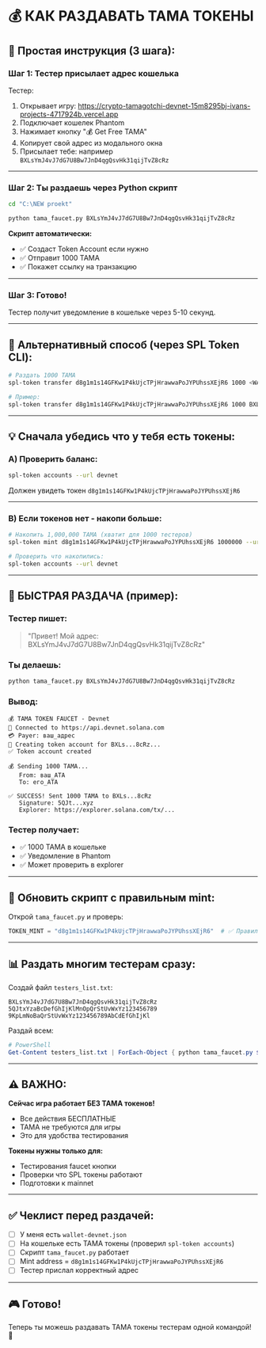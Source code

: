 # 💰 КАК РАЗДАВАТЬ TAMA ТОКЕНЫ

## 🚀 Простая инструкция (3 шага):

### Шаг 1: Тестер присылает адрес кошелька

Тестер:
1. Открывает игру: https://crypto-tamagotchi-devnet-15m8295bj-ivans-projects-4717924b.vercel.app
2. Подключает кошелек Phantom
3. Нажимает кнопку "💰 Get Free TAMA"
4. Копирует свой адрес из модального окна
5. Присылает тебе: например `BXLsYmJ4vJ7dG7U8Bw7JnD4qgQsvHk31qijTvZ8cRz`

---

### Шаг 2: Ты раздаешь через Python скрипт

```bash
cd "C:\NEW proekt"

python tama_faucet.py BXLsYmJ4vJ7dG7U8Bw7JnD4qgQsvHk31qijTvZ8cRz
```

**Скрипт автоматически:**
- ✅ Создаст Token Account если нужно
- ✅ Отправит 1000 TAMA
- ✅ Покажет ссылку на транзакцию

---

### Шаг 3: Готово!

Тестер получит уведомление в кошельке через 5-10 секунд.

---

## 📝 Альтернативный способ (через SPL Token CLI):

```bash
# Раздать 1000 TAMA
spl-token transfer d8g1m1s14GFKw1P4kUjcTPjHrawwaPoJYPUhssXEjR6 1000 <WALLET_ADDRESS> --fund-recipient --url devnet

# Пример:
spl-token transfer d8g1m1s14GFKw1P4kUjcTPjHrawwaPoJYPUhssXEjR6 1000 BXLsYmJ4vJ7dG7U8Bw7JnD4qgQsvHk31qijTvZ8cRz --fund-recipient --url devnet
```

---

## 💡 Сначала убедись что у тебя есть токены:

### A) Проверить баланс:

```bash
spl-token accounts --url devnet
```

Должен увидеть токен `d8g1m1s14GFKw1P4kUjcTPjHrawwaPoJYPUhssXEjR6`

---

### B) Если токенов нет - накопи больше:

```bash
# Накопить 1,000,000 TAMA (хватит для 1000 тестеров)
spl-token mint d8g1m1s14GFKw1P4kUjcTPjHrawwaPoJYPUhssXEjR6 1000000 --url devnet

# Проверить что накопились:
spl-token accounts --url devnet
```

---

## 🎯 БЫСТРАЯ РАЗДАЧА (пример):

### Тестер пишет:
> "Привет! Мой адрес: BXLsYmJ4vJ7dG7U8Bw7JnD4qgQsvHk31qijTvZ8cRz"

### Ты делаешь:
```bash
python tama_faucet.py BXLsYmJ4vJ7dG7U8Bw7JnD4qgQsvHk31qijTvZ8cRz
```

### Вывод:
```
💰 TAMA TOKEN FAUCET - Devnet
🔗 Connected to https://api.devnet.solana.com
💳 Payer: ваш_адрес
🔨 Creating token account for BXLs...8cRz...
✅ Token account created

💰 Sending 1000 TAMA...
   From: ваш_ATA
   To: его_ATA

✅ SUCCESS! Sent 1000 TAMA to BXLs...8cRz
   Signature: 5QJt...xyz
   Explorer: https://explorer.solana.com/tx/...
```

### Тестер получает:
- ✅ 1000 TAMA в кошельке
- ✅ Уведомление в Phantom
- ✅ Может проверить в explorer

---

## 🔧 Обновить скрипт с правильным mint:

Открой `tama_faucet.py` и проверь:

```python
TOKEN_MINT = "d8g1m1s14GFKw1P4kUjcTPjHrawwaPoJYPUhssXEjR6"  # ✅ Правильный
```

---

## 📊 Раздать многим тестерам сразу:

Создай файл `testers_list.txt`:
```
BXLsYmJ4vJ7dG7U8Bw7JnD4qgQsvHk31qijTvZ8cRz
5QJtxYzaBcDefGhIjKlMnOpQrStUvWxYz123456789
9KpLmNoBaQrStUvWxYz123456789AbCdEfGhIjKl
```

Раздай всем:
```powershell
# PowerShell
Get-Content testers_list.txt | ForEach-Object { python tama_faucet.py $_ }
```

---

## ⚠️ ВАЖНО:

**Сейчас игра работает БЕЗ TAMA токенов!**
- Все действия БЕСПЛАТНЫЕ
- TAMA не требуются для игры
- Это для удобства тестирования

**Токены нужны только для:**
- Тестирования faucet кнопки
- Проверки что SPL токены работают
- Подготовки к mainnet

---

## ✅ Чеклист перед раздачей:

- [ ] У меня есть `wallet-devnet.json`
- [ ] На кошельке есть TAMA токены (проверил `spl-token accounts`)
- [ ] Скрипт `tama_faucet.py` работает
- [ ] Mint address = `d8g1m1s14GFKw1P4kUjcTPjHrawwaPoJYPUhssXEjR6`
- [ ] Тестер прислал корректный адрес

---

## 🎮 Готово!

Теперь ты можешь раздавать TAMA токены тестерам одной командой! 🚀


